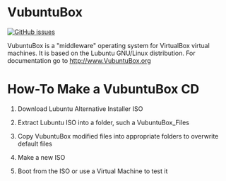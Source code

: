 VubuntuBox
============

[![GitHub issues](https://img.shields.io/github/issues/JacobJWalker/VubuntuBox.svg)](https://github.com/JacobJWalker/VubuntuBox/issues)

VubuntuBox is a "middleware" operating system for VirtualBox virtual machines. It is based on the Lubuntu GNU/Linux distribution.  For documentation go to http://www.VubuntuBox.org

How-To Make a VubuntuBox CD
===========================

1. Download Lubuntu Alternative Installer ISO

2. Extract Lubuntu ISO into a folder, such a VubuntuBox_Files

3. Copy VubuntuBox modified files into appropriate folders to overwrite default files

4. Make a new ISO

5. Boot from the ISO or use a Virtual Machine to test it


